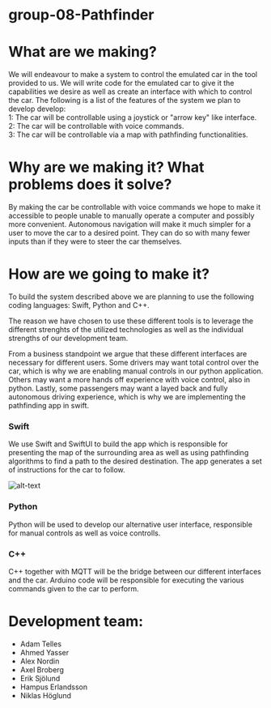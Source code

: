 # group-08-Pathfinder
# What are we making?

We will endeavour to make a system to control the emulated car in the tool provided to us. We will write code for the emulated car to give it the capabilities we desire as well as create an interface with which to control the car.
The following is a list of the features of the system we plan to develop develop: \
      1: The car will be controllable using a joystick or "arrow key" like interface. \
      2: The car will be controllable with voice commands. \
      3: The car will be controllable via a map with pathfinding functionalities.
      
# Why are we making it? What problems does it solve?

By making the car be controllable with voice commands we hope to make it accessible to people unable to manually operate a computer and possibly more convenient. Autonomous navigation will make it much simpler for a user to move the car to a desired point. They can do so with many fewer inputs than if they were to steer the car themselves.

# How are we going to make it?

To build the system described above we are planning to use the following coding languages: Swift, Python and C++.

The reason we have chosen to use these different tools is to leverage the different strenghts of the utilized technologies as well as the individual strengths of our development team.

From a business standpoint we argue that these different interfaces are necessary for different users. Some drivers may want total control over the car, which is why we are enabling manual controls in our python application. Others may want a more hands off experience with voice control, also in python. Lastly, some passengers may want a layed back and fully autonomous driving experience, which is why we are implementing the pathfinding app in swift.

### Swift

We use Swift and SwiftUI to build the app which is responsible for presenting the map of the surrounding area as well as using pathfinding algorithms to find a path to the desired destination. The app generates a set of instructions for the car to follow.

![alt-text](https://github.com/DIT112-V21/group-08/blob/readme-update/Pathfinder%20iOS%20App/NodeMap.gif)

### Python

Python will be used to develop our alternative user interface, responsible for manual controls as well as voice controlls.

### C++

C++ together with MQTT will be the bridge between our different interfaces and the car. Arduino code will be responsible for executing the various commands given to the car to perform.

# Development team:

- Adam Telles
- Ahmed Yasser
- Alex Nordin
- Axel Broberg	
- Erik Sjölund 	
- Hampus Erlandsson  
- Niklas Höglund   

